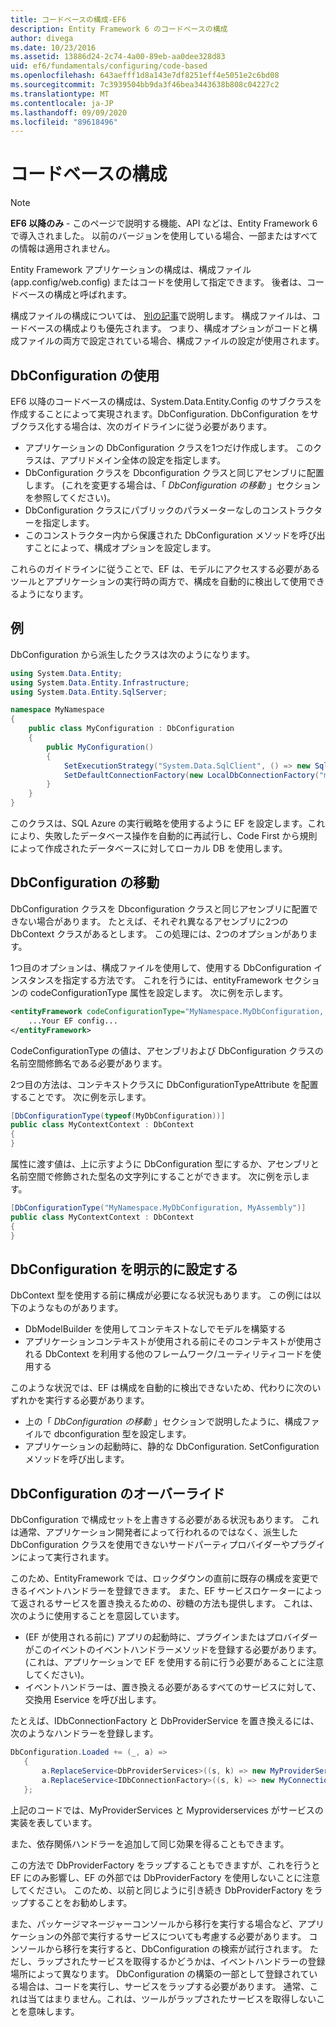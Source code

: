 ```yaml
---
title: コードベースの構成-EF6
description: Entity Framework 6 のコードベースの構成
author: divega
ms.date: 10/23/2016
ms.assetid: 13886d24-2c74-4a00-89eb-aa0dee328d83
uid: ef6/fundamentals/configuring/code-based
ms.openlocfilehash: 643aefff1d8a143e7df8251eff4e5051e2c6bd08
ms.sourcegitcommit: 7c3939504bb9da3f46bea3443638b808c04227c2
ms.translationtype: MT
ms.contentlocale: ja-JP
ms.lasthandoff: 09/09/2020
ms.locfileid: "89618496"
---
```

# <a name="code-based-configuration"></a>コードベースの構成
> [!NOTE]
> **EF6 以降のみ** - このページで説明する機能、API などは、Entity Framework 6 で導入されました。 以前のバージョンを使用している場合、一部またはすべての情報は適用されません。  

Entity Framework アプリケーションの構成は、構成ファイル (app.config/web.config) またはコードを使用して指定できます。 後者は、コードベースの構成と呼ばれます。  

構成ファイルの構成については、 [別の記事](xref:ef6/fundamentals/configuring/config-file)で説明します。 構成ファイルは、コードベースの構成よりも優先されます。 つまり、構成オプションがコードと構成ファイルの両方で設定されている場合、構成ファイルの設定が使用されます。  

## <a name="using-dbconfiguration"></a>DbConfiguration の使用  

EF6 以降のコードベースの構成は、System.Data.Entity.Config のサブクラスを作成することによって実現されます。DbConfiguration. DbConfiguration をサブクラス化する場合は、次のガイドラインに従う必要があります。  

- アプリケーションの DbConfiguration クラスを1つだけ作成します。 このクラスは、アプリドメイン全体の設定を指定します。  
- DbConfiguration クラスを Dbconfiguration クラスと同じアセンブリに配置します。 (これを変更する場合は、「 *DbConfiguration の移動* 」セクションを参照してください)。  
- DbConfiguration クラスにパブリックのパラメーターなしのコンストラクターを指定します。  
- このコンストラクター内から保護された DbConfiguration メソッドを呼び出すことによって、構成オプションを設定します。  

これらのガイドラインに従うことで、EF は、モデルにアクセスする必要があるツールとアプリケーションの実行時の両方で、構成を自動的に検出して使用できるようになります。  

## <a name="example"></a>例  

DbConfiguration から派生したクラスは次のようになります。  

``` csharp
using System.Data.Entity;
using System.Data.Entity.Infrastructure;
using System.Data.Entity.SqlServer;

namespace MyNamespace
{
    public class MyConfiguration : DbConfiguration
    {
        public MyConfiguration()
        {
            SetExecutionStrategy("System.Data.SqlClient", () => new SqlAzureExecutionStrategy());
            SetDefaultConnectionFactory(new LocalDbConnectionFactory("mssqllocaldb"));
        }
    }
}
```  

このクラスは、SQL Azure の実行戦略を使用するように EF を設定します。これにより、失敗したデータベース操作を自動的に再試行し、Code First から規則によって作成されたデータベースに対してローカル DB を使用します。  

## <a name="moving-dbconfiguration"></a>DbConfiguration の移動  

DbConfiguration クラスを Dbconfiguration クラスと同じアセンブリに配置できない場合があります。 たとえば、それぞれ異なるアセンブリに2つの DbContext クラスがあるとします。 この処理には、2つのオプションがあります。  

1つ目のオプションは、構成ファイルを使用して、使用する DbConfiguration インスタンスを指定する方法です。 これを行うには、entityFramework セクションの codeConfigurationType 属性を設定します。 次に例を示します。  

``` xml
<entityFramework codeConfigurationType="MyNamespace.MyDbConfiguration, MyAssembly">
    ...Your EF config...
</entityFramework>
```  

CodeConfigurationType の値は、アセンブリおよび DbConfiguration クラスの名前空間修飾名である必要があります。  

2つ目の方法は、コンテキストクラスに DbConfigurationTypeAttribute を配置することです。 次に例を示します。  

``` csharp  
[DbConfigurationType(typeof(MyDbConfiguration))]
public class MyContextContext : DbContext
{
}
```  

属性に渡す値は、上に示すように DbConfiguration 型にするか、アセンブリと名前空間で修飾された型名の文字列にすることができます。 次に例を示します。  

``` csharp
[DbConfigurationType("MyNamespace.MyDbConfiguration, MyAssembly")]
public class MyContextContext : DbContext
{
}
```  

## <a name="setting-dbconfiguration-explicitly"></a>DbConfiguration を明示的に設定する  

DbContext 型を使用する前に構成が必要になる状況もあります。 この例には以下のようなものがあります。  

- DbModelBuilder を使用してコンテキストなしでモデルを構築する  
- アプリケーションコンテキストが使用される前にそのコンテキストが使用される DbContext を利用する他のフレームワーク/ユーティリティコードを使用する  

このような状況では、EF は構成を自動的に検出できないため、代わりに次のいずれかを実行する必要があります。  

- 上の「 *DbConfiguration の移動* 」セクションで説明したように、構成ファイルで dbconfiguration 型を設定します。
- アプリケーションの起動時に、静的な DbConfiguration. SetConfiguration メソッドを呼び出します。  

## <a name="overriding-dbconfiguration"></a>DbConfiguration のオーバーライド  

DbConfiguration で構成セットを上書きする必要がある状況もあります。 これは通常、アプリケーション開発者によって行われるのではなく、派生した DbConfiguration クラスを使用できないサードパーティプロバイダーやプラグインによって実行されます。  

このため、EntityFramework では、ロックダウンの直前に既存の構成を変更できるイベントハンドラーを登録できます。  また、EF サービスロケーターによって返されるサービスを置き換えるための、砂糖の方法も提供します。 これは、次のように使用することを意図しています。  

- (EF が使用される前に) アプリの起動時に、プラグインまたはプロバイダーがこのイベントのイベントハンドラーメソッドを登録する必要があります。 (これは、アプリケーションで EF を使用する前に行う必要があることに注意してください)。  
- イベントハンドラーは、置き換える必要があるすべてのサービスに対して、交換用 Eservice を呼び出します。  

たとえば、IDbConnectionFactory と DbProviderService を置き換えるには、次のようなハンドラーを登録します。  

``` csharp
DbConfiguration.Loaded += (_, a) =>
   {
       a.ReplaceService<DbProviderServices>((s, k) => new MyProviderServices(s));
       a.ReplaceService<IDbConnectionFactory>((s, k) => new MyConnectionFactory(s));
   };
```  

上記のコードでは、MyProviderServices と Myproviderservices がサービスの実装を表しています。  

また、依存関係ハンドラーを追加して同じ効果を得ることもできます。  

この方法で DbProviderFactory をラップすることもできますが、これを行うと EF にのみ影響し、EF の外部では DbProviderFactory を使用しないことに注意してください。 このため、以前と同じように引き続き DbProviderFactory をラップすることをお勧めします。  

また、パッケージマネージャーコンソールから移行を実行する場合など、アプリケーションの外部で実行するサービスについても考慮する必要があります。 コンソールから移行を実行すると、DbConfiguration の検索が試行されます。 ただし、ラップされたサービスを取得するかどうかは、イベントハンドラーの登録場所によって異なります。 DbConfiguration の構築の一部として登録されている場合は、コードを実行し、サービスをラップする必要があります。 通常、これは当てはまりません。これは、ツールがラップされたサービスを取得しないことを意味します。  
